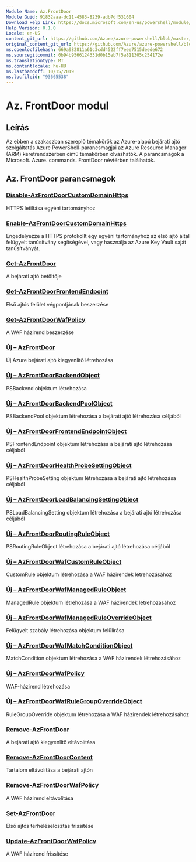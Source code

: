 ```yaml
---
Module Name: Az.FrontDoor
Module Guid: 91832aaa-dc11-4583-8239-adb7df531604
Download Help Link: https://docs.microsoft.com/en-us/powershell/module/az.frontdoor
Help Version: 0.1.0
Locale: en-US
content_git_url: https://github.com/Azure/azure-powershell/blob/master/src/FrontDoor/FrontDoor/help/Az.FrontDoor.md
original_content_git_url: https://github.com/Azure/azure-powershell/blob/master/src/FrontDoor/FrontDoor/help/Az.FrontDoor.md
ms.openlocfilehash: 669a982811a61c3cdd4522ff7eee7515deede672
ms.sourcegitcommit: 0b94b9566124331d0b15eb7f5a811305c254172e
ms.translationtype: MT
ms.contentlocale: hu-HU
ms.lasthandoff: 10/15/2019
ms.locfileid: "93665538"
---
```

# Az. FrontDoor modul
## Leírás
Az ebben a szakaszban szereplő témakörök az Azure-alapú bejárati ajtó szolgáltatás Azure PowerShell-parancsmagjai az Azure Resource Manager (ARM) keretrendszerben című témakörben olvashatók. A parancsmagok a Microsoft. Azure. commands. FrontDoor névtérben találhatók.

## Az. FrontDoor parancsmagok
### [Disable-AzFrontDoorCustomDomainHttps](Disable-AzFrontDoorCustomDomainHttps.md)
HTTPS letiltása egyéni tartományhoz

### [Enable-AzFrontDoorCustomDomainHttps](Enable-AzFrontDoorCustomDomainHttps.md)
Engedélyezze a HTTPS protokollt egy egyéni tartományhoz az első ajtó által felügyelt tanúsítvány segítségével, vagy használja az Azure Key Vault saját tanúsítványát.

### [Get-AzFrontDoor](Get-AzFrontDoor.md)
A bejárati ajtó betöltője

### [Get-AzFrontDoorFrontendEndpoint](Get-AzFrontDoorFrontendEndpoint.md)
Első ajtós felület végpontjának beszerzése

### [Get-AzFrontDoorWafPolicy](Get-AzFrontDoorWafPolicy.md)
A WAF házirend beszerzése

### [Új – AzFrontDoor](New-AzFrontDoor.md)
Új Azure bejárati ajtó kiegyenlítő létrehozása

### [Új – AzFrontDoorBackendObject](New-AzFrontDoorBackendObject.md)
PSBackend objektum létrehozása

### [Új – AzFrontDoorBackendPoolObject](New-AzFrontDoorBackendPoolObject.md)
PSBackendPool objektum létrehozása a bejárati ajtó létrehozása céljából

### [Új – AzFrontDoorFrontendEndpointObject](New-AzFrontDoorFrontendEndpointObject.md)
PSFrontendEndpoint objektum létrehozása a bejárati ajtó létrehozása céljából

### [Új – AzFrontDoorHealthProbeSettingObject](New-AzFrontDoorHealthProbeSettingObject.md)
PSHealthProbeSetting objektum létrehozása a bejárati ajtó létrehozása céljából

### [Új – AzFrontDoorLoadBalancingSettingObject](New-AzFrontDoorLoadBalancingSettingObject.md)
PSLoadBalancingSetting objektum létrehozása a bejárati ajtó létrehozása céljából

### [Új – AzFrontDoorRoutingRuleObject](New-AzFrontDoorRoutingRuleObject.md)
PSRoutingRuleObject létrehozása a bejárati ajtó létrehozása céljából

### [Új – AzFrontDoorWafCustomRuleObject](New-AzFrontDoorWafCustomRuleObject.md)
CustomRule objektum létrehozása a WAF házirendek létrehozásához

### [Új – AzFrontDoorWafManagedRuleObject](New-AzFrontDoorWafManagedRuleObject.md)
ManagedRule objektum létrehozása a WAF házirendek létrehozásához

### [Új – AzFrontDoorWafManagedRuleOverrideObject](New-AzFrontDoorWafManagedRuleOverrideObject.md)
Felügyelt szabály létrehozása objektum felülírása

### [Új – AzFrontDoorWafMatchConditionObject](New-AzFrontDoorWafMatchConditionObject.md)
MatchCondition objektum létrehozása a WAF házirendek létrehozásához

### [Új – AzFrontDoorWafPolicy](New-AzFrontDoorWafPolicy.md)
WAF-házirend létrehozása

### [Új – AzFrontDoorWafRuleGroupOverrideObject](New-AzFrontDoorWafRuleGroupOverrideObject.md)
RuleGroupOverride objektum létrehozása a WAF házirendek létrehozásához

### [Remove-AzFrontDoor](Remove-AzFrontDoor.md)
A bejárati ajtó kiegyenlítő eltávolítása

### [Remove-AzFrontDoorContent](Remove-AzFrontDoorContent.md)
Tartalom eltávolítása a bejárati ajtón

### [Remove-AzFrontDoorWafPolicy](Remove-AzFrontDoorWafPolicy.md)
A WAF házirend eltávolítása

### [Set-AzFrontDoor](Set-AzFrontDoor.md)
Első ajtós terheléselosztás frissítése

### [Update-AzFrontDoorWafPolicy](Update-AzFrontDoorWafPolicy.md)
A WAF házirend frissítése

